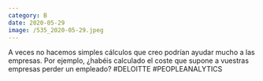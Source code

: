 ```yaml
--- 
category: B 
date: 2020-05-29 
image: /535_2020-05-29.jpeg 
--- 
```


A veces no hacemos simples cálculos que creo podrían ayudar mucho a las empresas. Por ejemplo, ¿habéis calculado el coste que supone a vuestras empresas perder un empleado? #DELOITTE #PEOPLEANALYTICS